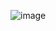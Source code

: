 ![image](https://github.com/wittlerfilho/wittlerfilho/assets/101641071/be3df76e-0888-4c12-aaee-04b2fcb47b95)

